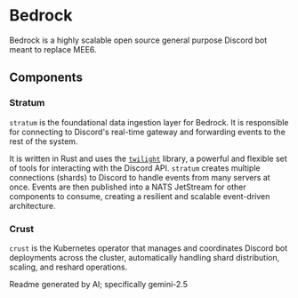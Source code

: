 # Bedrock

Bedrock is a highly scalable open source general purpose Discord bot meant to replace MEE6.

## Components

### Stratum

`stratum` is the foundational data ingestion layer for Bedrock. It is responsible for connecting to Discord's real-time gateway and forwarding events to the rest of the system.

It is written in Rust and uses the [`twilight`](https://twilight.rs/) library, a powerful and flexible set of tools for interacting with the Discord API. `stratum` creates multiple connections (shards) to Discord to handle events from many servers at once. Events are then published into a NATS JetStream for other components to consume, creating a resilient and scalable event-driven architecture.

### Crust

`crust` is the Kubernetes operator that manages and coordinates Discord bot deployments across the cluster, automatically handling shard distribution, scaling, and reshard operations.

Readme generated by AI; specifically gemini-2.5